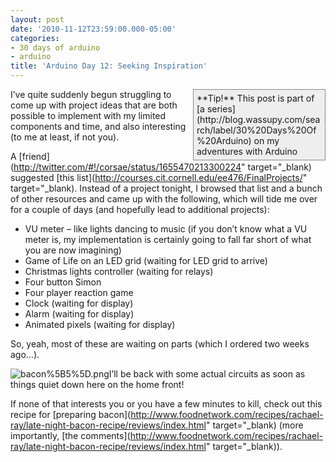 ```yaml
---
layout: post
date: '2010-11-12T23:59:00.000-05:00'
categories:
- 30 days of arduino
- arduino
title: 'Arduino Day 12: Seeking Inspiration'
---
```


<div style="border-bottom: #888 1px solid; border-left: #888 1px solid; padding-bottom: 5px; background-color: #eee; margin: 0px auto; padding-left: 5px; width: 200px; padding-right: 5px; float: right; border-top: #888 1px solid; border-right: #888 1px solid; padding-top: 5px;">**Tip!** This post is part of [a series](http://blog.wassupy.com/search/label/30%20Days%20Of%20Arduino) on my adventures with Arduino</div>

I’ve quite suddenly begun struggling to come up with project ideas that are both possible to implement with my limited components and time, and also interesting (to me at least, if not you). 

A [friend](http://twitter.com/#!/corsae/status/1655470213300224" target="_blank) suggested [this list](http://courses.cit.cornell.edu/ee476/FinalProjects/" target="_blank). Instead of a project tonight, I browsed that list and a bunch of other resources and came up with the following, which will tide me over for a couple of days (and hopefully lead to additional projects):  <ul>   <li>VU meter – like lights dancing to music (if you don’t know what a VU meter is, my implementation is certainly going to fall far short of what you are now imagining) </li>    <li>Game of Life on an LED grid (waiting for LED grid to arrive) </li>    <li>Christmas lights controller (waiting for relays) </li>    <li>Four button Simon </li>    <li>Four player reaction game </li>    <li>Clock (waiting for display) </li>    <li>Alarm (waiting for display) </li>    <li>Animated pixels (waiting for display) </li> </ul>

So, yeah, most of these are waiting on parts (which I ordered two weeks ago…).

![bacon%5B5%5D.png](/assets/2010/bacon%5B5%5D.png)I’ll be back with some actual circuits as soon as things quiet down here on the home front!

If none of that interests you or you have a few minutes to kill, check out this recipe for [preparing bacon](http://www.foodnetwork.com/recipes/rachael-ray/late-night-bacon-recipe/reviews/index.html" target="_blank) (more importantly, [the comments](http://www.foodnetwork.com/recipes/rachael-ray/late-night-bacon-recipe/reviews/index.html" target="_blank)). 